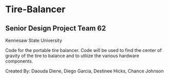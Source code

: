 # Tire-Balancer

## Senior Design Project Team 62
 Kennesaw State University
 
Code for the portable tire balancer. Code will be used to find the center of gravity of the tire to balance and to utliize the various hardware components.

 Created By: Daouda Diene, Diego Garcia, Destinee Hicks, Chance Johnson
